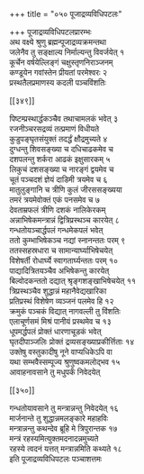+++
title = "०५० पूजाद्रव्यविधिपटलः"

+++
पूजाद्रव्यविधिपटलप्रारम्भः  
अथ वक्ष्ये श्रुणु ब्रह्मन्पूजाद्रव्यक्रमन्तथा  
जलेनैव तु सङ्क्षाल्य निर्माल्यन्तु विवर्जयेत् १  
कूर्चेन वर्षयेल्लिङ्गं चक्षुस्तृणनिराञ्जनम्  
कण्डूयेन गवांस्तेन प्रीयतां परमेश्वरः २  
प्रस्थतैलप्रमाणस्य कदली पञ्चविंशतिः  

[[३४९]]  

पिष्टम्प्रस्थार्द्धकञ्चैव तथाचामलकं भवेत् ३  
रजनीञ्चरसद्रव्यं तत्प्रमाणं विधीयते  
कुडुपङ्घृतसंयुक्तं तदर्द्धं क्षौद्रमुच्यते ४  
दुग्धन्तु शिवसङ्ख्या च दधिचाढकमेव च  
दशपलन्तु शर्करा आढकं इक्षुसारकम् ५  
लिकुचं दशसङ्ख्या च नारङ्गं द्वयमेव च  
चूतं पञ्चदशं ज्ञेयं दाडिमी त्रयमेव च ६  
मातुलुङ्गानि च त्रीणि कुलं जीरससङ्ख्यया  
तमरं त्रयमेवोक्तं एकं पनसमेव च ७  
देवताम्रफलं त्रीणि दशकं नालिकेरकम्  
अन्नाभिषेकमन्त्रान्नं द्वित्रिप्रस्थञ्च कारयेत् ८  
गन्धतोयञ्चार्द्धपलं गन्धमेकपलं भवेत्  
ततो कुम्भाभिषेकञ्च नद्यां स्नानन्ततः परम् ९  
ततस्सहस्रधारा च सामान्यार्घ्याभिषेचयेत्  
विशेषर्ती रोधार्घ्ये स्वागतार्घ्यन्ततः परम् १०  
पाद्यादित्रितयञ्चैव अभिषेकन्तु कारयेत्  
बिल्वोदकन्ततो दद्यात् श्रृङ्गशङ्खाभिषेचयेत् ११  
त्रिप्रस्थञ्चैव शुद्धान्नं महानैवेद्यखारिका  
प्रतिप्रस्थं विशेषेण व्यञ्जनं पलमेव हि १२  
क्रमुकं पञ्चकं विद्यात् नागवल्ली तु विंशतिः  
एलाचूर्णसमं मिश्रं पानीयं प्रस्थमेव च १३  
धूपमर्द्धपलं प्रोक्तं धारणाचूडकं भवेत्  
घृतदीपाञ्जलिः प्रोक्तं द्रव्यसङ्ख्याप्रकीर्त्तिताः १४  
उक्तेषु वस्तुकादीषु नूने वाप्यधिकेऽपि वा  
यथा सम्भवैस्सम्पूज्य श्रुणुष्वकमलोद्भव १५  
आवाहनावसाने तु मधुपर्कं निवेदयेत्  

[[३५०]]  

गन्धतोयावसाने तु मन्त्रान्नन्तु निवेदयेत् १६  
मार्जनान्ते तु शुद्धान्नमलङ्कारे महाहविः  
मन्त्रान्नन्तु कथन्देव ब्रूहि मे त्रिपुरान्तक १७  
मन्त्रं रहस्यमित्युक्तमदनादन्नमुच्यते  
रहस्ये त्वदनं यत्तत् मन्त्रान्नमिति कथ्यते १८  
इति पूजाद्रव्यविधिपटलः पञ्चाशत्तमः  
